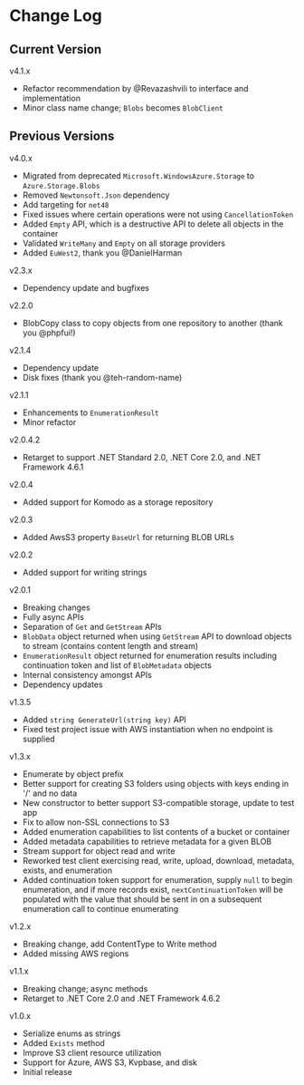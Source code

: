 # Change Log

## Current Version

v4.1.x

- Refactor recommendation by @Revazashvili to interface and implementation
- Minor class name change; ```Blobs``` becomes ```BlobClient```

## Previous Versions

v4.0.x

- Migrated from deprecated ```Microsoft.WindowsAzure.Storage``` to ```Azure.Storage.Blobs```
- Removed ```Newtonsoft.Json``` dependency
- Add targeting for ```net48```
- Fixed issues where certain operations were not using ```CancellationToken```
- Added ```Empty``` API, which is a destructive API to delete all objects in the container
- Validated ```WriteMany``` and ```Empty``` on all storage providers
- Added ```EuWest2```, thank you @DanielHarman

v2.3.x

- Dependency update and bugfixes

v2.2.0

- BlobCopy class to copy objects from one repository to another (thank you @phpfui!)

v2.1.4

- Dependency update
- Disk fixes (thank you @teh-random-name)

v2.1.1

- Enhancements to ```EnumerationResult```
- Minor refactor

v2.0.4.2

- Retarget to support .NET Standard 2.0, .NET Core 2.0, and .NET Framework 4.6.1

v2.0.4

- Added support for Komodo as a storage repository

v2.0.3

- Added AwsS3 property ```BaseUrl``` for returning BLOB URLs

v2.0.2

- Added support for writing strings

v2.0.1

- Breaking changes
- Fully async APIs
- Separation of ```Get``` and ```GetStream``` APIs
- ```BlobData``` object returned when using ```GetStream``` API to download objects to stream (contains content length and stream)
- ```EnumerationResult``` object returned for enumeration results including continuation token and list of ```BlobMetadata``` objects
- Internal consistency amongst APIs
- Dependency updates

v1.3.5

- Added ```string GenerateUrl(string key)``` API
- Fixed test project issue with AWS instantiation when no endpoint is supplied

v1.3.x

- Enumerate by object prefix
- Better support for creating S3 folders using objects with keys ending in '/' and no data
- New constructor to better support S3-compatible storage, update to test app
- Fix to allow non-SSL connections to S3
- Added enumeration capabilities to list contents of a bucket or container
- Added metadata capabilities to retrieve metadata for a given BLOB
- Stream support for object read and write
- Reworked test client exercising read, write, upload, download, metadata, exists, and enumeration
- Added continuation token support for enumeration, supply ```null``` to begin enumeration, and if more records exist, ```nextContinuationToken``` will be populated with the value that should be sent in on a subsequent enumeration call to continue enumerating

v1.2.x

- Breaking change, add ContentType to Write method
- Added missing AWS regions

v1.1.x

- Breaking change; async methods
- Retarget to .NET Core 2.0 and .NET Framework 4.6.2

v1.0.x

- Serialize enums as strings
- Added ```Exists``` method
- Improve S3 client resource utilization
- Support for Azure, AWS S3, Kvpbase, and disk
- Initial release
